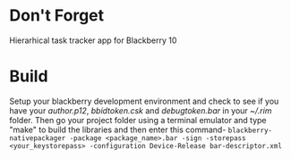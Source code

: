 # Don't Forget
Hierarhical task tracker app for Blackberry 10

# Build
Setup your blackberry development environment and check to see if you
have your _author.p12_, _bbidtoken.csk_ and _debugtoken.bar_ in your
_~/.rim_ folder.
Then go your project folder using a terminal emulator and type "make" to
build the libraries and then enter this command-
`blackberry-nativepackager -package <package_name>.bar -sign -storepass <your_keystorepass> -configuration Device-Release bar-descriptor.xml`
